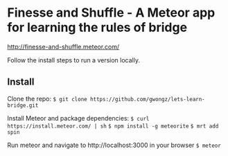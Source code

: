 # Finesse and Shuffle - A Meteor app for learning the rules of bridge
http://finesse-and-shuffle.meteor.com/ 

Follow the install steps to run a version locally.

## Install

Clone the repo:
`$ git clone https://github.com/gwongz/lets-learn-bridge.git`

Install Meteor and package dependencies:
`$ curl https://install.meteor.com/ | sh`
`$ npm install -g meteorite`
`$ mrt add spin`

Run meteor and navigate to http://localhost:3000 in your browser
`$ meteor` 


